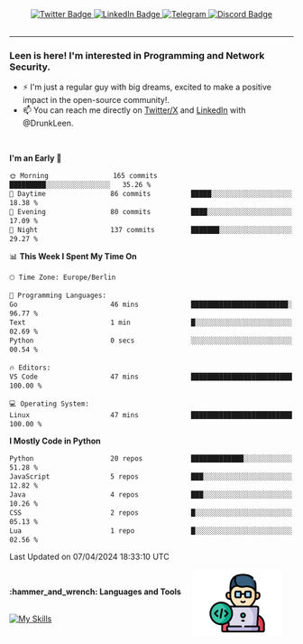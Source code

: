 <div id="badges" align="center">
  <a href="https://twitter.com/DrunkLeen">
    <img src="https://img.shields.io/badge/Twitter-blue?style=for-the-badge&logo=twitter&logoColor=white" alt="Twitter Badge"/>
  </a>
  <a href="https://www.instagram.com/reza.df.x">  
    <img src="https://img.shields.io/badge/LinkedIn-skyblue?style=for-the-badge&logo=LinkedIn&logoColor=black" alt="LinkedIn Badge"/>
  </a>
  <a href="http://telegram.me/rezadfx">
    <img src="https://img.shields.io/badge/Telegram-white?style=for-the-badge&logo=telegram&logoColor=blue" alt=Telegram Badge"/>
  </a>
  <a href="https://twitter.com/DrunkLeen">
    <img src="https://img.shields.io/badge/Discord-gray?style=for-the-badge&logo=discord&logoColor=white" alt="Discord Badge"/>
  </a>
  <br>
  <img src="https://komarev.com/ghpvc/?username=drunkleen&style=flat-square&color=red" alt=""/>
</div>


---


### <summary><b> Leen is here! I'm interested in Programming and Network Security.</b></summary>

- :zap: I'm just a regular guy with big dreams, excited to make a positive impact in the open-source community!.
- :mailbox: You can reach me directly on [Twitter/X](https://twitter.com/DrunkLeen) and [LinkedIn](https://www.linkedin.com/in/drunkleen/) with @DrunkLeen.

<br>

<!-- <details>
<summary><b>:gear: &nbsp;Git statistics</b></summary>
<br>

[![Top Langs](https://github-readme-stats.vercel.app/api/top-langs/?username=drunkleen&layout=compact&theme=github_dark#gh-dark-mode-only)](https://github.com/drunkleen/github-readme-stats)
[![Top Langs](https://github-readme-stats.vercel.app/api/top-langs/?username=drunkleen&layout=compact&theme=vue#gh-light-mode-only)](https://github.com/drunkleen/github-readme-stats)
[![DrunkLeen's GitHub stats-Dark](https://github-readme-stats.vercel.app/api?username=drunkleen&show_icons=true&theme=github_dark#gh-dark-mode-only)](https://github.com/drunkleen/)
[![DrunkLeen's GitHub stats-Light](https://github-readme-stats.vercel.app/api?username=drunkleen&show_icons=true&theme=vue#gh-light-mode-only)](https://github.com/drunkleen/github-readme-stats)
[![willianrod's wakatime stats](https://github-readme-stats.vercel.app/api/wakatime?username=drunkleen&theme=github_dark#gh-dark-mode-only)](https://github.com/drunkleen/github-readme-stats)
[![willianrod's wakatime stats](https://github-readme-stats.vercel.app/api/wakatime?username=drunkleen&layout=compact&theme=vue#gh-light-mode-only)](https://github.com/drunkleen/github-readme-stats)

</details> -->


<!--START_SECTION:waka-->
**I'm an Early 🐤** 

```text
🌞 Morning                165 commits         █████████░░░░░░░░░░░░░░░░   35.26 % 
🌆 Daytime                86 commits          █████░░░░░░░░░░░░░░░░░░░░   18.38 % 
🌃 Evening                80 commits          ████░░░░░░░░░░░░░░░░░░░░░   17.09 % 
🌙 Night                  137 commits         ███████░░░░░░░░░░░░░░░░░░   29.27 % 
```


📊 **This Week I Spent My Time On** 

```text
🕑︎ Time Zone: Europe/Berlin

💬 Programming Languages: 
Go                       46 mins             ████████████████████████░   96.77 % 
Text                     1 min               █░░░░░░░░░░░░░░░░░░░░░░░░   02.69 % 
Python                   0 secs              ░░░░░░░░░░░░░░░░░░░░░░░░░   00.54 % 

🔥 Editors: 
VS Code                  47 mins             █████████████████████████   100.00 % 

💻 Operating System: 
Linux                    47 mins             █████████████████████████   100.00 % 
```

**I Mostly Code in Python** 

```text
Python                   20 repos            █████████████░░░░░░░░░░░░   51.28 % 
JavaScript               5 repos             ███░░░░░░░░░░░░░░░░░░░░░░   12.82 % 
Java                     4 repos             ███░░░░░░░░░░░░░░░░░░░░░░   10.26 % 
CSS                      2 repos             █░░░░░░░░░░░░░░░░░░░░░░░░   05.13 % 
Lua                      1 repo              █░░░░░░░░░░░░░░░░░░░░░░░░   02.56 % 
```




 Last Updated on 07/04/2024 18:33:10 UTC
<!--END_SECTION:waka-->

<img align='right' height='120' style="margin-right:20px" src='assets/img/programmer.png' alt='Programmer'>


<p align="center">
<br>



 <summary><b>:hammer_and_wrench: Languages and Tools</b></summary><br>
<p align="center">

[![My Skills](https://skillicons.dev/icons?i=git,python,rust,java,fastapi,django,flask,spring,linux,stackoverflow,vscode,idea,postgres,postman,ps,ae,pr,au&perline=9)](https://github.com/drunkleen/)

